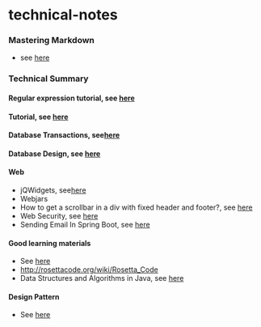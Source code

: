 # technical-notes
### Mastering Markdown
* see [here](https://guides.github.com/features/mastering-markdown/)

### Technical Summary

#### Regular expression tutorial, see [here](http://deerchao.net/tutorials/regex/regex.htm)

#### Tutorial, see [here](http://www-rohan.sdsu.edu/~gawron/python_for_ss/course_core/book_draft/index.html)

#### Database Transactions, see[here](https://youtu.be/PguCDI_fi3U)
#### Database Design, see [here](https://www.youtube.com/watch?v=L7cKjALS47o&index=2&list=PLgSosK9t-PtSS-6bKn3ksGAnb6txj84It#t=270.934713)

#### Web
- jQWidgets, see[here](http://www.jqwidgets.com/jquery-widgets-demo/demos/jqxgrid/index.htm)
- Webjars
- How to get a scrollbar in a div with fixed header and footer?, see [here](http://jsfiddle.net/wPucQ/321/)
- Web Security, see [here](http://www.baeldung.com/get-user-in-spring-security)
- Sending Email In Spring Boot, see [here](https://www.youtube.com/watch?v=MgOdvqvF6gk)
#### Good learning materials
- See [here](http://www.growingwiththeweb.com/projects/)
- http://rosettacode.org/wiki/Rosetta_Code
- Data Structures and Algorithms in Java, see [here](https://sites.google.com/site/indy256/algo)

#### Design Pattern 
- See [here](https://sourcemaking.com/design_patterns)
